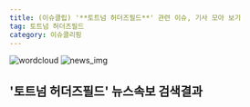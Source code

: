 ```yaml
---
title: (이슈클립) '**토트넘 허더즈필드**' 관련 이슈, 기사 모아 보기
tag: 토트넘 허더즈필드
category: 이슈클리핑
---
```

![wordcloud](https://s3.ap-northeast-2.amazonaws.com/lyrics101-wordcloud/2018-09-29-1538231758.png)
![news_img](https://user-images.githubusercontent.com/42597476/44507050-1206f400-a6e4-11e8-8d98-7ffbfebb353f.png)
## **'**토트넘 허더즈필드**'** 뉴스속보 검색결과

